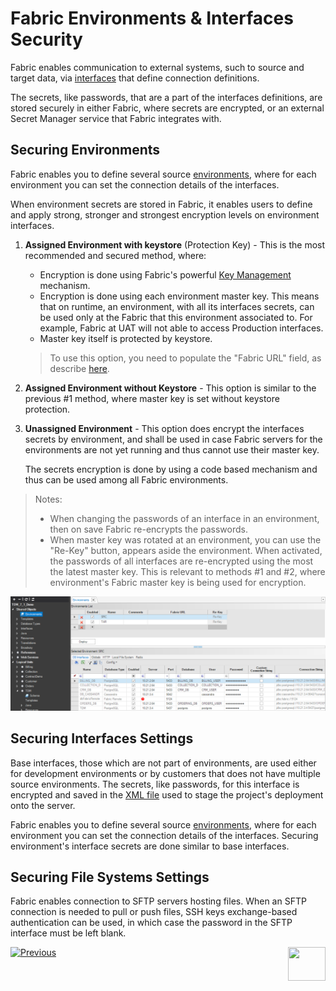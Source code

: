 # **Fabric Environments & Interfaces Security** 

Fabric enables communication to external systems, such to source and target data, via [interfaces]("/articles/05_DB_interfaces/01_interfaces_overview.md") that define connection definitions.

The secrets, like passwords, that are a part of the interfaces definitions, are stored securely in either Fabric, where secrets are encrypted, or an external Secret Manager service that Fabric integrates with.

<studio>

## Securing Environments

Fabric enables you to define several source [environments](/articles/25_environments/01_environments_overview.md), where for each environment you can set the connection details of the interfaces.

When environment secrets are stored in Fabric, it enables users to define and apply strong, stronger and strongest encryption levels on environment interfaces.

1. **Assigned Environment with keystore** (Protection Key) - This is the most recommended and secured method, where:

   * Encryption is done using Fabric's powerful [Key Management](/articles//26_fabric_security/02_fabric_entities_design.md#key-management) mechanism.
   * Encryption is done using each environment master key. This means that on runtime, an environment, with all its interfaces secrets, can be used only at the Fabric that this environment associated to. For example, Fabric at UAT will not able to access Production interfaces.
   * Master key itself is protected by keystore.

   >  To use this option, you need to populate the "Fabric URL" field, as describe [here](/articles/25_environments/02_create_new_environment.md).

2. **Assigned Environment without Keystore** - This option is similar to the previous #1 method, where master key is set without keystore protection.

3. **Unassigned Environment** - This option does encrypt the interfaces secrets by environment, and shall be used in case Fabric servers for the environments are not yet running and thus cannot use their master key. 

   The secrets encryption is done by using a code based mechanism and thus can be used among all Fabric environments. 



> Notes:
>
> * When changing the passwords of an interface in an environment, then on save Fabric re-encrypts the passwords.
> * When master key was rotated at an environment, you can use the "Re-Key" button, appears aside the environment. When activated, the passwords of all interfaces are re-encrypted using the most the latest master key. This is relevant to methods #1 and #2, where environment's Fabric master key is being used for encryption.

   <img src="images/06_fabric_envEncryption.PNG">



## Securing Interfaces Settings

Base interfaces, those which are not part of environments, are used either for development environments or by customers that does not have multiple source environments. The secrets, like passwords, for this interface is encrypted and saved in the [XML file](/articles/25_environments/04_offline_deployment.md#xml-file-example) used to stage the project's deployment onto the server. 

</studio>

<web>

Fabric enables you to define several source [environments](/articles/25_environments/01_environments_overview.md), where for each environment you can set the connection details of the interfaces. Securing environment's interface secrets are done similar to base interfaces.

</web>



## Securing File Systems Settings

Fabric enables connection to SFTP servers hosting files.
When an SFTP connection is needed to pull or push files, SSH keys exchange-based authentication can be used, in which case the password in the SFTP interface must be left blank.  

[![Previous](/articles/images/Previous.png)](/articles/26_fabric_security/03_fabric_LUI_encryption.md)[<img align="right" width="60" height="54" src="/articles/images/Next.png">](/articles/26_fabric_security/04a_secret_manager.md)
